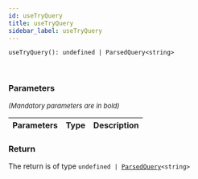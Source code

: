 ```yaml
---
id: useTryQuery
title: useTryQuery
sidebar_label: useTryQuery
---
```


```tsx
useTryQuery(): undefined | ParsedQuery<string>
```
<br/>



### Parameters

<font size="2"><i>(Mandatory parameters are in bold)</i></font>

| Parameters | Type | Description |
| --------- | ---- | ----------- |


### Return



The return is of type <code>undefined | [ParsedQuery](/framework-api/interfaces/ParsedQuery.md)<string\></code>
